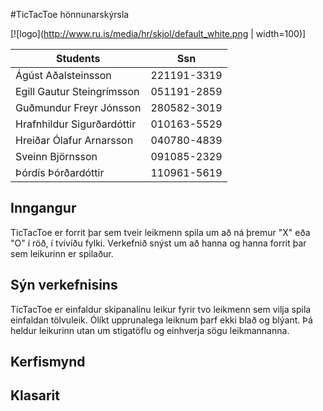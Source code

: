 #TicTacToe hönnunarskýrsla


[![logo](http://www.ru.is/media/hr/skjol/default_white.png | width=100)]

| Students                  | Ssn         |
|---------------------------|:-----------:|
|Ágúst Aðalsteinsson        | 221191-3319 |
|Egill Gautur Steingrímsson | 051191-2859 |
|Guðmundur Freyr Jónsson    | 280582-3019 |
|Hrafnhildur Sigurðardóttir | 010163-5529 |
|Hreiðar Ólafur Arnarsson   | 040780-4839 |
|Sveinn Björnsson           | 091085-2329 |
|Þórdís Þórðardóttir        | 110961-5619 |

## Inngangur

TicTacToe er forrit þar sem tveir leikmenn spila um að ná þremur "X" eða "O" í röð, í tvívíðu fylki.
Verkefnið snýst um að hanna og hanna forrit þar sem leikurinn er spilaður.

## Sýn verkefnisins

TicTacToe er einfaldur skipanalínu leikur fyrir tvo leikmenn sem vilja spila einfaldan tölvuleik.
Ólíkt upprunalega leiknum þarf ekki blað og blýant.
Þá heldur leikurinn utan um stigatöflu og einhverja sögu leikmannanna.

## Kerfismynd

## Klasarit
